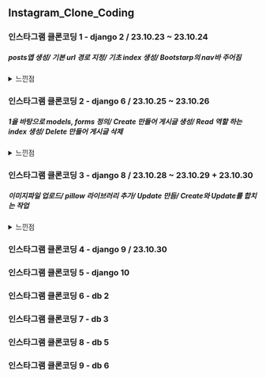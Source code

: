 ## Instagram_Clone_Coding
### 인스타그램 클론코딩 1 - django 2 / 23.10.23 ~ 23.10.24

##### posts앱 생성/ 기본 url 경로 지정/ 기초 index 생성/ Bootstarp의 nav바 주어짐
<details>
<summary>느낀점</summary>


<!-- summary 아래 한칸 공백 두어야함 -->
- 9월달의 나는 어렵게 한거 같지만 지금 와서 보니 쉬운 문제인거 같다.
- bootstarp만 더 이해하면 좋을거 같다.
</details>

### 인스타그램 클론코딩 2 - django 6 / 23.10.25 ~ 23.10.26
##### 1을 바탕으로 models, forms 정의/ Create 만들어 게시글 생성/ Read 역할 하는 index 생성/ Delete 만들어 게시글 삭제
<details>
<summary>느낀점</summary>


<!-- summary 아래 한칸 공백 두어야함 -->
- CRD 제작하면서 교안을 안보고 치기에는 아직 힘든 단계이다. 
- 복습하는 느낌이라 좋다. 
- bootstrap을 사용하는게 아직도 힘들다 디자인적 측면에선 감각이 없는듯 하다.
- 비슷하게만 만들면 되는거 아닐까...?

</details>

### 인스타그램 클론코딩 3 - django 8 / 23.10.28 ~ 23.10.29 + 23.10.30
##### 이미지파일 업로드/ pillow 라이브러리 추가/ Update 만듬/ Create와 Update를 합치는 작업

<details>
<summary>느낀점</summary>

<!-- summary 아래 한칸 공백 두어야함 -->
- 게시글 위에 사진 올리는게 어려워서 구글링 했다. (class="card-img-top")
- CRUD의 U를 만드는건 어렵긴 했지만 다른 실습과 형식은 비슷하기 때문에 나름 어렵지 않게 만들었다.
- 그런데 update와 create를 form으로 합쳐서 만들려고 하니 많은 오류가 있었다.
- 두번째 게시글부터 edit을 누르니 첫번째 게시글이 삭제되는 오류가 있었고 '</.form>'을 안닫아 줘서 생긴 문제였다.
- 아직 못고친 오류에는 edit을 누르면 기존의 사진은 그대로 있는데 게시글 내용은 안보인다. DB에는 있는거 보면 잘못 불러온거 같다.
- 여전히 bootstrap을 사용하는건 어렵다. edit 옆에 delete가 있어야 하는데 밑으로 갔다. 다른 실습에서는 form을 안쓰고 버튼을 써서 해결했는데 form을 쓰는 방법으로 해결할 수 있지 않을까 싶다.
- 2에서 넘어갔던 post.html 만들었고 include를 사용했다
- edit가 안되는 문제가 있었다. 원인은 form.html로 create와 update를 합치면서 경로를 create로 해줬기 때문에 수정할때마다 수정이 안되고 생성이 됬었다. 이를 해결하기 위해 url 지정 부분에 post가 존재하면 update로 연결 그렇지 않으면 create로 지정해서 문제를 해결했다. thanks to 예진
  
</details>

### 인스타그램 클론코딩 4 - django 9  / 23.10.30
### 인스타그램 클론코딩 5 - django 10  
### 인스타그램 클론코딩 6 - db 2  
### 인스타그램 클론코딩 7 - db 3  
### 인스타그램 클론코딩 8 - db 5  
### 인스타그램 클론코딩 9 - db 6